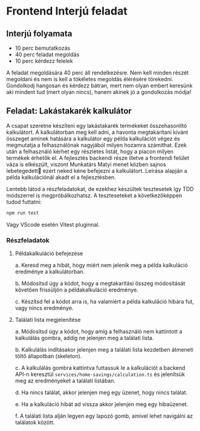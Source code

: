 # Frontend Interjú feladat

## Interjú folyamata
- 10 perc bemutatkozás
- 40 perc feladat megoldás
- 10 perc kérdezz felelek

A feladat megoldására 40 perc áll rendelkezésre. Nem kell minden részét megoldani és nem is kell a tökéletes megoldás élérésére törekedni. Gondolkodj hangosan és kérdezz bátran, mert nem olyan embert keresünk aki mindent tud (mert olyan nincs), hanem akinek jó a gondolkozás módja!

## Feladat: Lakástakarék kalkulátor

A csapat szeretne készíteni egy lakástakarék termékeket összehasonlító kalkulátort. A kalkulátorban meg kell adni, a havonta megtakarítani kívánt összeget aminek hatására a kalkulátor egy példa kalkulációt végez és megmutatja a felhasználónak nagyjából milyen hozamra számíthat. Ezek után a felhasználó kérhet egy részletes listát, hogy a piacon milyen termékek érhetők el. A fejlesztés backendi része illetve a frontendi felület váza is elkészült, viszont Munkatárs Matyi menet közben sajnos lebetegedett🤒 ezért neked kéne befejezni a kalkulátort. Leírása alapján a példa kalkulációnál akadt el a fejlesztésben.

Lentebb látod a részfeladatokat, de ezekhez készültek tesztesetek így TDD módszerrel is megpróbálkozhatsz. A teszteseteket a következőképpen tudod futtatni:

```bash
npm run test
```

Vagy VScode esetén Vitest pluginnal.

### Részfeladatok

1. Példakalkuláció befejezése

	a. Keresd meg a hibát, hogy miért nem jelenik meg a példa kalkuláció eredménye a kalkulátorban.

	b. Módosítsd úgy a kódot, hogy a megtakarítási összeg módosítását követően frissüljön a példakalkuláció eredménye.

	c. Készítsd fel a kódot arra is, ha valamiért a példa kalkuláció hibára fut, vagy nincs eredménye.

2. Találati lista megjelenítése

	a. Módosítsd úgy a kódot, hogy amíg a felhasználó nem kattintott a kalkulálás gombra, addig ne jelenjen meg a találati lista.

	b. Kalkulálás indításakor jelenjen meg a találati lista kezdetben átmeneti töltő állapotban (skeleton).

	c. A kalkulálás gombra kattintva futtassuk le a kalkulációt a backend API-n keresztül ``services/home-savings/calculation.ts`` és jelenítsük meg az eredményeket a találati listában.

	d. Ha nincs találat, akkor jelenjen meg egy üzenet, hogy nincs találat.

	e. Ha a kalkuláció hibát ad vissza akkor jelenjen meg egy hibaüzenet.

	f. A találati lista alján legyen egy lapozó gomb, amivel lehet navigálni az találatok között.
